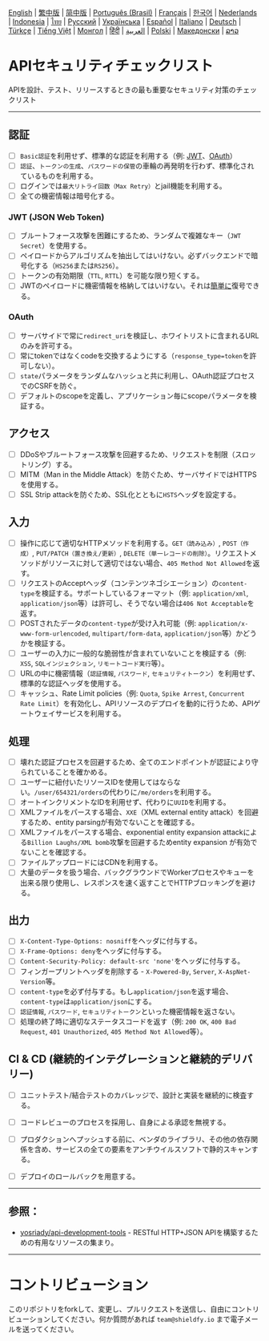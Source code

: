 [English](./README.md) | [繁中版](./README-tw.md) | [简中版](./README-zh.md) | [Português (Brasil)](./README-pt_BR.md) | [Français](./README-fr.md) | [한국어](./README-ko.md) | [Nederlands](./README-nl.md) | [Indonesia](./README-id.md) | [ไทย](./README-th.md) | [Русский](./README-ru.md) | [Українська](./README-uk.md) | [Español](./README-es.md) | [Italiano](./README-it.md) | [Deutsch](./README-de.md) | [Türkçe](./README-tr.md) | [Tiếng Việt](./README-vi.md) | [Монгол](./README-mn.md) | [हिंदी](./README-hi.md) | [العربية](./README-ar.md) | [Polski](./README-pl.md) | [Македонски](./README-mk.md) | [ລາວ](./README-lo.md)

# APIセキュリティチェックリスト
APIを設計、テスト、リリースするときの最も重要なセキュリティ対策のチェックリスト


---

## 認証
- [ ] `Basic認証`を利用せず、標準的な認証を利用する（例: [JWT](https://jwt.io/)、[OAuth](https://oauth.net/)）
- [ ] `認証`、`トークンの生成`、`パスワードの保管`の車輪の再発明を行わず、標準化されているものを利用する。
- [ ] ログインでは`最大リトライ回数（Max Retry）`とjail機能を利用する。
- [ ] 全ての機密情報は暗号化する。

### JWT (JSON Web Token)
- [ ] ブルートフォース攻撃を困難にするため、ランダムで複雑なキー（`JWT Secret`）を使用する。
- [ ] ペイロードからアルゴリズムを抽出してはいけない。必ずバックエンドで暗号化する（`HS256`または`RS256`）。
- [ ] トークンの有効期限（`TTL`, `RTTL`）を可能な限り短くする。
- [ ] JWTのペイロードに機密情報を格納してはいけない。それは[簡単に](https://jwt.io/#debugger-io)復号できる。

### OAuth
- [ ] サーバサイドで常に`redirect_uri`を検証し、ホワイトリストに含まれるURLのみを許可する。
- [ ] 常にtokenではなくcodeを交換するようにする（`response_type=token`を許可しない）。
- [ ] `state`パラメータをランダムなハッシュと共に利用し、OAuth認証プロセスでのCSRFを防ぐ。
- [ ] デフォルトのscopeを定義し、アプリケーション毎にscopeパラメータを検証する。

## アクセス
- [ ] DDoSやブルートフォース攻撃を回避するため、リクエストを制限（スロットリング）する。
- [ ] MITM（Man in the Middle Attack）を防ぐため、サーバサイドではHTTPSを使用する。
- [ ] SSL Strip attackを防ぐため、SSL化とともに`HSTS`ヘッダを設定する。

## 入力
- [ ] 操作に応じて適切なHTTPメソッドを利用する。`GET（読み込み）`, `POST（作成）`, `PUT/PATCH（置き換え/更新）`, `DELETE（単一レコードの削除）`。リクエストメソッドがリソースに対して適切ではない場合、`405 Method Not Allowed`を返す。
- [ ] リクエストのAcceptヘッダ（コンテンツネゴシエーション）の`content-type`を検証する。サポートしているフォーマット（例: `application/xml`, `application/json`等）は許可し、そうでない場合は`406 Not Acceptable`を返す。
- [ ] POSTされたデータの`content-type`が受け入れ可能（例: `application/x-www-form-urlencoded`, `multipart/form-data`, `application/json`等）かどうかを検証する。
- [ ] ユーザーの入力に一般的な脆弱性が含まれていないことを検証する（例: `XSS`, `SQLインジェクション`, `リモートコード実行`等）。
- [ ] URLの中に機密情報（`認証情報`, `パスワード`, `セキュリティトークン`）を利用せず、標準的な認証ヘッダを使用する。
- [ ] キャッシュ、Rate Limit policies（例: `Quota`, `Spike Arrest`, `Concurrent Rate Limit`）を有効化し、APIリソースのデプロイを動的に行うため、APIゲートウェイサービスを利用する。

## 処理
- [ ] 壊れた認証プロセスを回避するため、全てのエンドポイントが認証により守られていることを確かめる。
- [ ] ユーザーに紐付いたリソースIDを使用してはならない。`/user/654321/orders`の代わりに`/me/orders`を利用する。
- [ ] オートインクリメントなIDを利用せず、代わりに`UUID`を利用する。
- [ ] XMLファイルをパースする場合、`XXE`（XML external entity attack）を回避するため、entity parsingが有効でないことを確認する。
- [ ] XMLファイルをパースする場合、exponential entity expansion attackによる`Billion Laughs/XML bomb`攻撃を回避するためentity expansion が有効でないことを確認する。
- [ ] ファイルアップロードにはCDNを利用する。
- [ ] 大量のデータを扱う場合、バックグラウンドでWorkerプロセスやキューを出来る限り使用し、レスポンスを速く返すことでHTTPブロッキングを避ける。

## 出力
- [ ] `X-Content-Type-Options: nosniff`をヘッダに付与する。
- [ ] `X-Frame-Options: deny`をヘッダに付与する。
- [ ] `Content-Security-Policy: default-src 'none'`をヘッダに付与する。
- [ ] フィンガープリントヘッダを削除する - `X-Powered-By`, `Server`, `X-AspNet-Version`等。
- [ ] `content-type`を必ず付与する。もし`application/json`を返す場合、`content-type`は`application/json`にする。
- [ ] `認証情報`, `パスワード`, `セキュリティトークン`といった機密情報を返さない。
- [ ] 処理の終了時に適切なステータスコードを返す（例: `200 OK`, `400 Bad Request`, `401 Unauthorized`, `405 Method Not Allowed`等）。

## CI & CD (継続的インテグレーションと継続的デリバリー)
- [ ] ユニットテスト/結合テストのカバレッジで、設計と実装を継続的に検査する。
- [ ] コードレビューのプロセスを採用し、自身による承認を無視する。
- [ ] プロダクションへプッシュする前に、ベンダのライブラリ、その他の依存関係を含め、サービスの全ての要素をアンチウイルスソフトで静的スキャンする。
- [ ] デプロイのロールバックを用意する。


---

## 参照：
- [yosriady/api-development-tools](https://github.com/yosriady/api-development-tools) - RESTful HTTP+JSON APIを構築するための有用なリソースの集まり。


---

# コントリビューション
このリポジトリをforkして、変更し、プルリクエストを送信し、自由にコントリビューションしてください。何か質問があれば `team@shieldfy.io` まで電子メールを送ってください。
